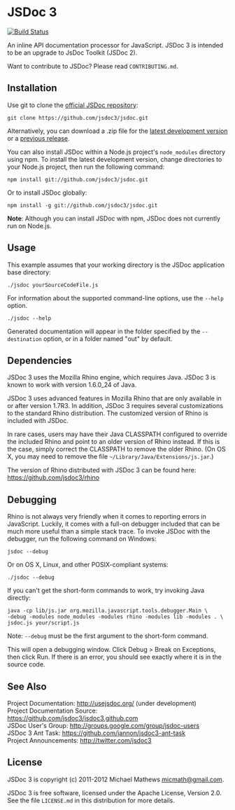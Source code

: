 JSDoc 3
=======
[![Build Status](https://secure.travis-ci.org/jsdoc3/jsdoc.png?branch=master)](http://travis-ci.org/jsdoc3/jsdoc)

An inline API documentation processor for JavaScript. JSDoc 3 is intended to be
an upgrade to JsDoc Toolkit (JSDoc 2).

Want to contribute to JSDoc? Please read `CONTRIBUTING.md`.


Installation
------------

Use git to clone the [official JSDoc repository](https://github.com/jsdoc3/jsdoc):

    git clone https://github.com/jsdoc3/jsdoc.git

Alternatively, you can download a .zip file for the
[latest development version](https://github.com/jsdoc3/jsdoc/archive/master.zip)
or a [previous release](https://github.com/jsdoc3/jsdoc/tags).

You can also install JSDoc within a Node.js project's `node_modules` directory
using npm. To install the latest development version, change directories to your
Node.js project, then run the following command:

    npm install git://github.com/jsdoc3/jsdoc.git

Or to install JSDoc globally:

    npm install -g git://github.com/jsdoc3/jsdoc.git

**Note**: Although you can install JSDoc with npm, JSDoc does not currently run
on Node.js.


Usage
-----

This example assumes that your working directory is the JSDoc application base
directory:

    ./jsdoc yourSourceCodeFile.js

For information about the supported command-line options, use the `--help`
option.

    ./jsdoc --help

Generated documentation will appear in the folder specified by the
`--destination` option, or in a folder named "out" by default.


Dependencies
------------

JSDoc 3 uses the Mozilla Rhino engine, which requires Java. JSDoc 3 is known to
work with version 1.6.0_24 of Java.

JSDoc 3 uses advanced features in Mozilla Rhino that are only available in or
after version 1.7R3. In addition, JSDoc 3 requires several customizations to the
standard Rhino distribution. The customized version of Rhino is included with
JSDoc.

In rare cases, users may have their Java CLASSPATH configured to override the
included Rhino and point to an older version of Rhino instead. If this is the
case, simply correct the CLASSPATH to remove the older Rhino. (On OS X, you may
need to remove the file `~/Library/Java/Extensions/js.jar`.)

The version of Rhino distributed with JSDoc 3 can be found here:
https://github.com/jsdoc3/rhino


Debugging
---------

Rhino is not always very friendly when it comes to reporting errors in
JavaScript. Luckily, it comes with a full-on debugger included that can be much
more useful than a simple stack trace. To invoke JSDoc with the debugger, run
the following command on Windows:

    jsdoc --debug

Or on OS X, Linux, and other POSIX-compliant systems:

    ./jsdoc --debug

If you can't get the short-form commands to work, try invoking Java directly:

    java -cp lib/js.jar org.mozilla.javascript.tools.debugger.Main \
    -debug -modules node_modules -modules rhino -modules lib -modules . \
    jsdoc.js your/script.js

Note: `--debug` must be the first argument to the short-form command.

This will open a debugging window. Click Debug > Break on Exceptions, then click
Run. If there is an error, you should see exactly where it is in the source
code.


See Also
--------

Project Documentation: <http://usejsdoc.org/> (under development)  
Project Documentation Source: <https://github.com/jsdoc3/jsdoc3.github.com>  
JSDoc User's Group: <http://groups.google.com/group/jsdoc-users>  
JSDoc 3 Ant Task: <https://github.com/jannon/jsdoc3-ant-task>  
Project Announcements: <http://twitter.com/jsdoc3>


License
-------

JSDoc 3 is copyright (c) 2011-2012 Michael Mathews <micmath@gmail.com>.

JSDoc 3 is free software, licensed under the Apache License, Version 2.0. See
the file `LICENSE.md` in this distribution for more details.
